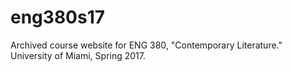 # eng380s17
Archived course website for ENG 380, "Contemporary Literature." University of Miami, Spring 2017.

